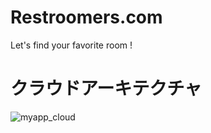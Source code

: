 # Restroomers.com
Let's find your favorite room !

# クラウドアーキテクチャ
![myapp_cloud](https://user-images.githubusercontent.com/49634472/68024489-97753380-fced-11e9-886d-9e288f04789c.png)

